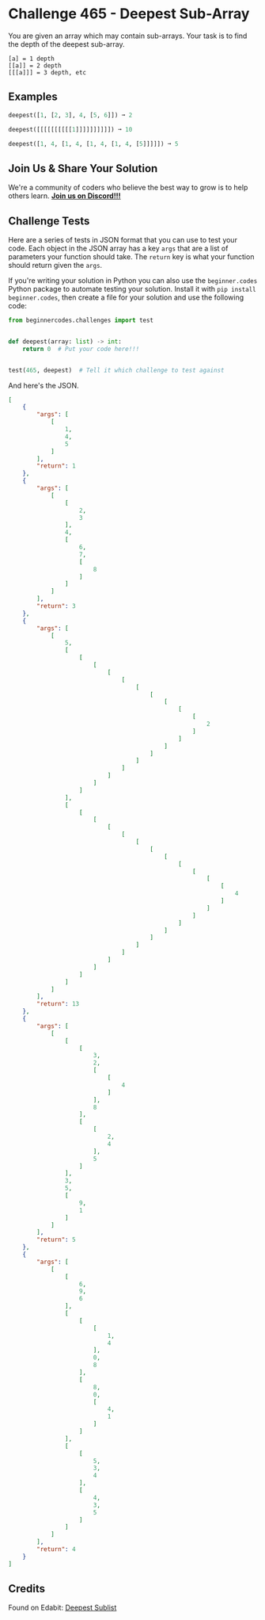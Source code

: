 # Challenge 465 - Deepest Sub-Array

You are given an array which may contain sub-arrays. Your task is to find the depth of the deepest sub-array.
```
[a] = 1 depth
[[a]] = 2 depth
[[[a]]] = 3 depth, etc
```
## Examples
```python
deepest([1, [2, 3], 4, [5, 6]]) ➞ 2

deepest([[[[[[[[[[1]]]]]]]]]]) ➞ 10

deepest([1, 4, [1, 4, [1, 4, [1, 4, [5]]]]]) ➞ 5
```
## Join Us & Share Your Solution

We're a community of coders who believe the best way to grow is to help others learn. **[Join us on Discord!!!]("https"://discord.gg/sfHykntuGy)**

## Challenge Tests

Here are a series of tests in JSON format that you can use to test your code. Each object in the JSON array has a key `args` that are a list of parameters your function should take. The `return` key is what your function should return given the `args`. 

If you're writing your solution in Python you can also use the `beginner.codes` Python package to automate testing your solution. Install it with `pip install beginner.codes`, then create a file for your solution and use the following code:
```python
from beginnercodes.challenges import test


def deepest(array: list) -> int:
    return 0  # Put your code here!!!


test(465, deepest)  # Tell it which challenge to test against
```
And here's the JSON.
```json
[
    {
        "args": [
            [
                1,
                4,
                5
            ]
        ],
        "return": 1
    },
    {
        "args": [
            [
                [
                    2,
                    3
                ],
                4,
                [
                    6,
                    7,
                    [
                        8
                    ]
                ]
            ]
        ],
        "return": 3
    },
    {
        "args": [
            [
                5,
                [
                    [
                        [
                            [
                                [
                                    [
                                        [
                                            [
                                                [
                                                    [
                                                        2
                                                    ]
                                                ]
                                            ]
                                        ]
                                    ]
                                ]
                            ]
                        ]
                    ]
                ],
                [
                    [
                        [
                            [
                                [
                                    [
                                        [
                                            [
                                                [
                                                    [
                                                        [
                                                            [
                                                                4
                                                            ]
                                                        ]
                                                    ]
                                                ]
                                            ]
                                        ]
                                    ]
                                ]
                            ]
                        ]
                    ]
                ]
            ]
        ],
        "return": 13
    },
    {
        "args": [
            [
                [
                    [
                        3,
                        2,
                        [
                            [
                                4
                            ]
                        ],
                        8
                    ],
                    [
                        [
                            2,
                            4
                        ],
                        5
                    ]
                ],
                3,
                5,
                [
                    9,
                    1
                ]
            ]
        ],
        "return": 5
    },
    {
        "args": [
            [
                [
                    6,
                    9,
                    6
                ],
                [
                    [
                        [
                            1,
                            4
                        ],
                        0,
                        8
                    ],
                    [
                        8,
                        0,
                        [
                            4,
                            1
                        ]
                    ]
                ],
                [
                    [
                        5,
                        3,
                        4
                    ],
                    [
                        4,
                        3,
                        5
                    ]
                ]
            ]
        ],
        "return": 4
    }
]
```
## Credits

Found on Edabit: [Deepest Sublist](https://edabit.com/challenge/iLLqX4nC2HT2xxg3F)
